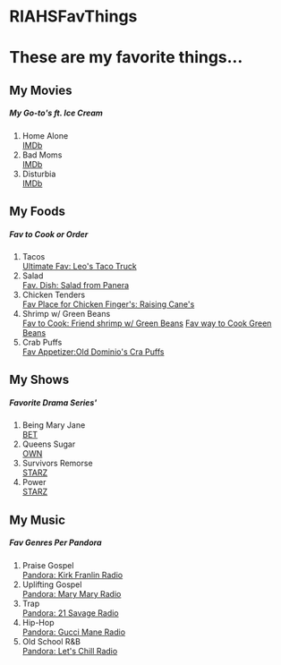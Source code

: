 # RIAHSFavThings
<html> 
  <head> 
    <title>Riah's Favorite Things</title> 
  </head> 
  <body>
    <h1>These are my favorite things...</h1>
     <h2>My Movies</h2>
    <h5>My Go-to's ft. Ice Cream</h5>
    <ol> 
      <li>Home Alone</li>
      <a href="http://www.imdb.com/title/tt0099785/">IMDb</a>
      <li>Bad Moms</li>
      <a href="http://www.imdb.com/title/tt4651520/?ref_=nv_sr_1">IMDb</a>
      <li>Disturbia</li>
      <a href="http://www.imdb.com/title/tt0486822/?ref_=nv_sr_1">IMDb</a>
    </ol>
  <h2>My Foods</h2> 
    <h5>Fav to Cook or Order</h5>
    <ol> 
      <li>Tacos</li>
      <a href= "https://adrift-in-the-distance.com/2014/05/13/leos-taco-truck/">Ultimate Fav: Leo's Taco Truck</a></a>
      <li>Salad</li>
      <a href="https://www.panerabread.com/en-us/menu-categories/salads.html#green-goddess-cobb-salad-with-chicken">Fav. Dish: Salad from Panera</a></a>
      <li>Chicken Tenders</li>
      <a href="https://raisingcanes.com/our-menu">Fav Place for Chicken Finger's: Raising Cane's</a></a>
      <li>Shrimp w/ Green Beans</li>
      <a href="http://poormansgourmetkitchen.com/wp-content/uploads/2014/08/IMG_0987.jpg">Fav to Cook: Friend shrimp w/ Green Beans<a/></a>
      <a href="http://www.tastearkansas.com/sweet-southern-green-beans/">Fav way to Cook Green Beans</a></a>
      <li>Crab Puffs</li>
      <a href="http://utcolddominionbrewhouse.com/menu/">Fav Appetizer:Old Dominio's Cra Puffs</a></a>
    </ol>
  <h2>My Shows</h2> 
    <h5>Favorite Drama Series'</h5>
    <ol> 
      <li>Being Mary Jane</li>
      <a href="http://www.bet.com/shows/being-mary-jane.html">BET</a></a>
      <li>Queens Sugar</li>
      <a href="http://www.queensugarown.tv/">OWN</a></a>
      <li>Survivors Remorse</li>
      <a href="https://www.starz.com/series/survivorsremorse/episodes">STARZ</a></a>
      <li>Power</li>
      <a href="https://www.starz.com/series/survivorsremorse/episodes">STARZ</a></a>
    </ol>
  <h2>My Music</h2>
  <h5>Fav Genres Per Pandora</h5>
    <ol> 
      <li>Praise Gospel</li>
      <a href="http://www.pandora.com/">Pandora: Kirk Franlin Radio</a>
      <li>Uplifting Gospel</li>
       <a href="http://www.pandora.com/">Pandora: Mary Mary Radio</a>
      <li>Trap</li>
       <a href="http://www.pandora.com/">Pandora: 21 Savage Radio</a>
      <li>Hip-Hop</li>
       <a href="http://www.pandora.com/">Pandora: Gucci Mane Radio</a>
      <li>Old School R&B</li>
       <a href="http://www.pandora.com/">Pandora: Let's Chill Radio</a>
    </ol>
    </body>
    </html>
